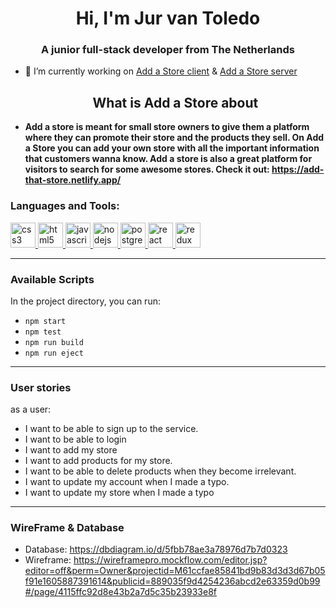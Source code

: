 <h1 align="center">Hi, I'm Jur van Toledo</h1>
<h3 align="center">A junior full-stack developer from The Netherlands</h3>

- 🔭 I’m currently working on [Add a Store client](https://github.com/jurvantoledo/add-that-store-client) &
  [Add a Store server](https://github.com/jurvantoledo/Add-that-store-server)

  <h2 align="center">What is Add a Store about</h2>

- **Add a store is meant for small store owners to give them a platform where they can promote their store and the products they sell. On Add a Store you can add your own store with all the important information that customers wanna know. Add a store is also a great platform for visitors to search for some awesome stores. Check it out: https://add-that-store.netlify.app/**

<h3 align="left">Languages and Tools:</h3>
<p align="left"> <a href="https://www.w3schools.com/css/" target="_blank"> <img src="https://devicons.github.io/devicon/devicon.git/icons/css3/css3-original-wordmark.svg" alt="css3" width="40" height="40"/> </a> <a href="https://expressjs.com" target="_blank"> <img src="https://devicons.github.io/devicon/devicon.git/icons/html5/html5-original-wordmark.svg" alt="html5" width="40" height="40"/> </a> <a href="https://developer.mozilla.org/en-US/docs/Web/JavaScript" target="_blank"> <img src="https://devicons.github.io/devicon/devicon.git/icons/javascript/javascript-original.svg" alt="javascript" width="40" height="40"/> </a> <a href="https://nodejs.org" target="_blank"> <img src="https://devicons.github.io/devicon/devicon.git/icons/nodejs/nodejs-original-wordmark.svg" alt="nodejs" width="40" height="40"/> </a> <a href="https://www.postgresql.org" target="_blank"> <img src="https://devicons.github.io/devicon/devicon.git/icons/postgresql/postgresql-original-wordmark.svg" alt="postgresql" width="40" height="40"/> </a> <a href="https://reactjs.org/" target="_blank"> <img src="https://devicons.github.io/devicon/devicon.git/icons/react/react-original-wordmark.svg" alt="react" width="40" height="40"/> </a> <a href="https://redux.js.org" target="_blank"> <img src="https://devicons.github.io/devicon/devicon.git/icons/redux/redux-original.svg" alt="redux" width="40" height="40"/> </a> </p>

---

<h3 align="left">Available Scripts</h3>
In the project directory, you can run:

- `npm start`
- `npm test`
- `npm run build`
- `npm run eject`

---

### User stories

as a user:

- I want to be able to sign up to the service.
- I want to be able to login
- I want to add my store
- I want to add products for my store.
- I want to be able to delete products when they become irrelevant.
- I want to update my account when I made a typo.
- I want to update my store when I made a typo

---

### WireFrame & Database
- Database: https://dbdiagram.io/d/5fbb78ae3a78976d7b7d0323
- Wireframe: https://wireframepro.mockflow.com/editor.jsp?editor=off&perm=Owner&projectid=M61ccfae85841bd9b83d3d3d67b05f91e1605887391614&publicid=889035f9d4254236abcd2e63359d0b99#/page/4115ffc92d8e43b2a7d5c35b23933e8f


